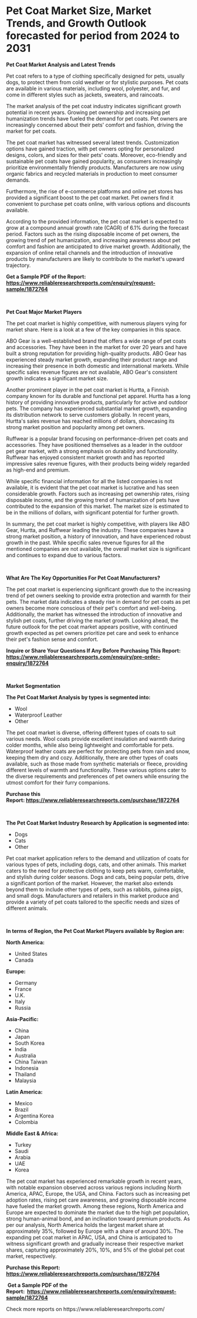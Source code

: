 <p><h1>Pet Coat Market Size, Market Trends, and Growth Outlook forecasted for period from 2024 to 2031</h1></p><p><strong>Pet Coat Market Analysis and Latest Trends</strong></p>
<p><p>Pet coat refers to a type of clothing specifically designed for pets, usually dogs, to protect them from cold weather or for stylistic purposes. Pet coats are available in various materials, including wool, polyester, and fur, and come in different styles such as jackets, sweaters, and raincoats.</p><p>The market analysis of the pet coat industry indicates significant growth potential in recent years. Growing pet ownership and increasing pet humanization trends have fueled the demand for pet coats. Pet owners are increasingly concerned about their pets' comfort and fashion, driving the market for pet coats.</p><p>The pet coat market has witnessed several latest trends. Customization options have gained traction, with pet owners opting for personalized designs, colors, and sizes for their pets' coats. Moreover, eco-friendly and sustainable pet coats have gained popularity, as consumers increasingly prioritize environmentally friendly products. Manufacturers are now using organic fabrics and recycled materials in production to meet consumer demands.</p><p>Furthermore, the rise of e-commerce platforms and online pet stores has provided a significant boost to the pet coat market. Pet owners find it convenient to purchase pet coats online, with various options and discounts available.</p><p>According to the provided information, the pet coat market is expected to grow at a compound annual growth rate (CAGR) of 6.1% during the forecast period. Factors such as the rising disposable income of pet owners, the growing trend of pet humanization, and increasing awareness about pet comfort and fashion are anticipated to drive market growth. Additionally, the expansion of online retail channels and the introduction of innovative products by manufacturers are likely to contribute to the market's upward trajectory.</p></p>
<p><strong>Get a Sample PDF of the Report:&nbsp; <a href="https://www.reliableresearchreports.com/enquiry/request-sample/1872764">https://www.reliableresearchreports.com/enquiry/request-sample/1872764</a></strong></p>
<p>&nbsp;</p>
<p><strong>Pet Coat Major Market Players</strong></p>
<p><p>The pet coat market is highly competitive, with numerous players vying for market share. Here is a look at a few of the key companies in this space.</p><p>ABO Gear is a well-established brand that offers a wide range of pet coats and accessories. They have been in the market for over 20 years and have built a strong reputation for providing high-quality products. ABO Gear has experienced steady market growth, expanding their product range and increasing their presence in both domestic and international markets. While specific sales revenue figures are not available, ABO Gear's consistent growth indicates a significant market size.</p><p>Another prominent player in the pet coat market is Hurtta, a Finnish company known for its durable and functional pet apparel. Hurtta has a long history of providing innovative products, particularly for active and outdoor pets. The company has experienced substantial market growth, expanding its distribution network to serve customers globally. In recent years, Hurtta's sales revenue has reached millions of dollars, showcasing its strong market position and popularity among pet owners.</p><p>Ruffwear is a popular brand focusing on performance-driven pet coats and accessories. They have positioned themselves as a leader in the outdoor pet gear market, with a strong emphasis on durability and functionality. Ruffwear has enjoyed consistent market growth and has reported impressive sales revenue figures, with their products being widely regarded as high-end and premium.</p><p>While specific financial information for all the listed companies is not available, it is evident that the pet coat market is lucrative and has seen considerable growth. Factors such as increasing pet ownership rates, rising disposable income, and the growing trend of humanization of pets have contributed to the expansion of this market. The market size is estimated to be in the millions of dollars, with significant potential for further growth.</p><p>In summary, the pet coat market is highly competitive, with players like ABO Gear, Hurtta, and Ruffwear leading the industry. These companies have a strong market position, a history of innovation, and have experienced robust growth in the past. While specific sales revenue figures for all the mentioned companies are not available, the overall market size is significant and continues to expand due to various factors.</p></p>
<p>&nbsp;</p>
<p><strong>What Are The Key Opportunities For Pet Coat Manufacturers?</strong></p>
<p><p>The pet coat market is experiencing significant growth due to the increasing trend of pet owners seeking to provide extra protection and warmth for their pets. The market data indicates a steady rise in demand for pet coats as pet owners become more conscious of their pet's comfort and well-being. Additionally, the market has witnessed the introduction of innovative and stylish pet coats, further driving the market growth. Looking ahead, the future outlook for the pet coat market appears positive, with continued growth expected as pet owners prioritize pet care and seek to enhance their pet's fashion sense and comfort.</p></p>
<p><strong>Inquire or Share Your Questions If Any Before Purchasing This Report: <a href="https://www.reliableresearchreports.com/enquiry/pre-order-enquiry/1872764">https://www.reliableresearchreports.com/enquiry/pre-order-enquiry/1872764</a></strong></p>
<p>&nbsp;</p>
<p><strong>Market Segmentation</strong></p>
<p><strong>The Pet Coat Market Analysis by types is segmented into:</strong></p>
<p><ul><li>Wool</li><li>Waterproof Leather</li><li>Other</li></ul></p>
<p><p>The pet coat market is diverse, offering different types of coats to suit various needs. Wool coats provide excellent insulation and warmth during colder months, while also being lightweight and comfortable for pets. Waterproof leather coats are perfect for protecting pets from rain and snow, keeping them dry and cozy. Additionally, there are other types of coats available, such as those made from synthetic materials or fleece, providing different levels of warmth and functionality. These various options cater to the diverse requirements and preferences of pet owners while ensuring the utmost comfort for their furry companions.</p></p>
<p><strong>Purchase this Report:&nbsp;<a href="https://www.reliableresearchreports.com/purchase/1872764">https://www.reliableresearchreports.com/purchase/1872764</a></strong></p>
<p>&nbsp;</p>
<p><strong>The Pet Coat Market Industry Research by Application is segmented into:</strong></p>
<p><ul><li>Dogs</li><li>Cats</li><li>Other</li></ul></p>
<p><p>Pet coat market application refers to the demand and utilization of coats for various types of pets, including dogs, cats, and other animals. This market caters to the need for protective clothing to keep pets warm, comfortable, and stylish during colder seasons. Dogs and cats, being popular pets, drive a significant portion of the market. However, the market also extends beyond them to include other types of pets, such as rabbits, guinea pigs, and small dogs. Manufacturers and retailers in this market produce and provide a variety of pet coats tailored to the specific needs and sizes of different animals.</p></p>
<p>&nbsp;</p>
<p><strong>In terms of Region, the Pet Coat Market Players available by Region are:</strong></p>
<p>
    <p> <strong> North America: </strong>
        <ul>
            <li>United States</li>
            <li>Canada</li>
        </ul>
        </p> 
    <p> <strong> Europe: </strong>
        <ul>
            <li>Germany</li>
            <li>France</li>
            <li>U.K.</li>
            <li>Italy</li>
            <li>Russia</li>
        </ul>
        </p> 
    <p> <strong> Asia-Pacific: </strong>
        <ul>
            <li>China</li>
            <li>Japan</li>
            <li>South Korea</li>
            <li>India</li>
            <li>Australia</li>
            <li>China Taiwan</li>
            <li>Indonesia</li>
            <li>Thailand</li>
            <li>Malaysia</li>
        </ul>
        </p> 
    <p> <strong> Latin America: </strong>
        <ul>
            <li>Mexico</li>
            <li>Brazil</li>
            <li>Argentina Korea</li>
            <li>Colombia</li>
        </ul>
        </p> 
    <p> <strong> Middle East & Africa: </strong>
        <ul>
            <li>Turkey</li>
            <li>Saudi</li>
            <li>Arabia</li>
            <li>UAE</li>
            <li>Korea</li>
        </ul>
    </p>
    </p>
<p><p>The pet coat market has experienced remarkable growth in recent years, with notable expansion observed across various regions including North America, APAC, Europe, the USA, and China. Factors such as increasing pet adoption rates, rising pet care awareness, and growing disposable income have fueled the market growth. Among these regions, North America and Europe are expected to dominate the market due to the high pet population, strong human-animal bond, and an inclination toward premium products. As per our analysis, North America holds the largest market share at approximately 35%, followed by Europe with a share of around 30%. The expanding pet coat market in APAC, USA, and China is anticipated to witness significant growth and gradually increase their respective market shares, capturing approximately 20%, 10%, and 5% of the global pet coat market, respectively.</p></p>
<p><strong>Purchase this Report: <a href="https://www.reliableresearchreports.com/purchase/1872764">https://www.reliableresearchreports.com/purchase/1872764</a></strong></p>
<p>&nbsp;<strong>Get a Sample PDF of the Report:&nbsp;&nbsp;<a href="https://www.reliableresearchreports.com/enquiry/request-sample/1872764">https://www.reliableresearchreports.com/enquiry/request-sample/1872764</a></strong></p>
<p><strong></strong></p>
<p>Check more reports on https://www.reliableresearchreports.com/</p>